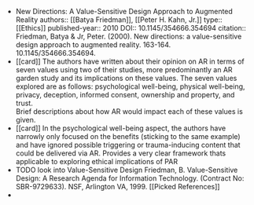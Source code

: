- New Directions: A Value-Sensitive Design Approach to Augmented Reality
  authors:: [[Batya Friedman]], [[Peter H. Kahn, Jr.]]
  type:: [[Ethics]] 
  published-year:: 2010
  DOI:: 10.1145/354666.354694
  citation:: Friedman, Batya & Jr, Peter. (2000). New directions: a value-sensitive design approach to augmented reality. 163-164. 10.1145/354666.354694.
- [[card]] The authors have written about their opinion on AR in terms of seven values using two of their studies, more predominantly an AR garden study and its implications on these values. The seven values explored are as follows: psychological well-being, physical well-being, privacy, deception, informed consent, ownership and property, and trust.  
  Brief descriptions about how AR would impact each of these values is given.
- [[card]] In the psychological well-being aspect, the authors have narrowly only focused on the benefits (sticking to the same example) and have ignored possible triggering or trauma-inducing content that could be delivered via AR.
  Provides a very clear framework thats applicable to exploring ethical implications of PAR
- TODO look into Value-Sensitive Design
  Friedman, B. Value-Sensitive Design: A Research Agenda for Information Technology. (Contract No: SBR-9729633). NSF, Arlington VA, 1999. [[Picked References]]
-